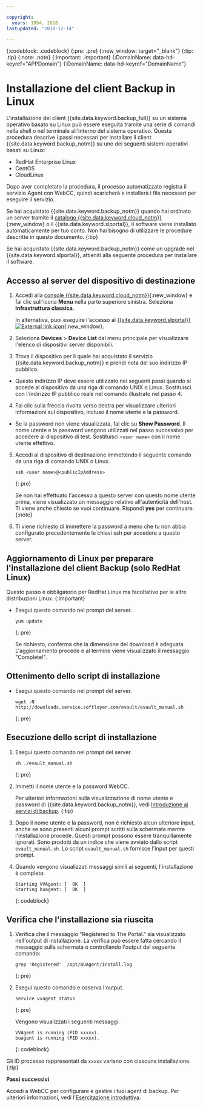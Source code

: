```yaml
---

copyright:
  years: 1994, 2018
lastupdated: "2018-12-14"

---
```

{:codeblock: .codeblock}
{:pre: .pre}
{:new_window: target="_blank"}
{:tip: .tip}
{:note: .note}
{:important: .important}
{:DomainName: data-hd-keyref="APPDomain"}
{:DomainName: data-hd-keyref="DomainName"}

# Installazione del client Backup in Linux

L'installazione del client {{site.data.keyword.backup_full}} su un sistema operativo basato su Linux può essere eseguita tramite una serie di comandi nella shell o nel terminale all'interno del sistema operativo. Questa procedura descrive i passi necessari per installare il client {{site.data.keyword.backup_notm}} su uno dei seguenti sistemi operativi basati su Linux:

- RedHat Enterprise Linux
- CentOS
- CloudLinux

Dopo aver completato la procedura, il processo automatizzato registra il servizio Agent con WebCC, quindi scaricherà e installerà i file necessari per eseguire il servizio.

Se hai acquistato {{site.data.keyword.backup_notm}} quando hai ordinato un server tramite il [catalogo {{site.data.keyword.cloud_notm}}](https://{DomainName}/catalog/){:new_window} o il {{site.data.keyword.slportal}}, il software viene installato automaticamente per tuo conto. Non hai bisogno di utilizzare le procedure descritte in questo documento.
{:tip}

Se hai acquistato {{site.data.keyword.backup_notm}} come un upgrade nel {{site.data.keyword.slportal}}, attieniti alla seguente procedura per installare il software.

## Accesso al server del dispositivo di destinazione

1. Accedi alla [console {{site.data.keyword.cloud_notm}}](https://{DomainName}/catalog/){:new_window} e fai clic sull'icona **Menu** nella parte superiore sinistra. Seleziona **Infrastruttura classica**.

   In alternativa, puoi eseguire l'accesso al [{{site.data.keyword.slportal}} ![External link icon](../../icons/launch-glyph.svg "External link icon")](https://control.softlayer.com/){:new_window}.
2. Seleziona **Devices** > **Device List** dal menu principale per visualizzare l'elenco di dispositivi server disponibili.
3. Trova il dispositivo per il quale hai acquistato il servizio {{site.data.keyword.backup_notm}} e prendi nota del suo indirizzo IP pubblico.
  - Questo indirizzo IP deve essere utilizzato nei seguenti passi quando si accede al dispositivo da una riga di comando UNIX o Linux. Sostituisci <publicIpAddress> con l'indirizzo IP pubblico reale nel comando illustrato nel passo 4.
4. Fai clic sulla freccia rivolta verso destra per visualizzare ulteriori informazioni sul dispositivo, incluso il nome utente e la password.
  - Se la password non viene visualizzata, fai clic su **Show Password**. Il nome utente e la password vengono utilizzati nel passo successivo per accedere al dispositivo di test.  Sostituisci `<user name>` con il nome utente effettivo.
5. Accedi al dispositivo di destinazione immettendo il seguente comando da una riga di comando UNIX o Linux.
   ```
   ssh <user name>@<publicIpAddress>
   ```
   {: pre}

   Se non hai effettuato l'accesso a questo server con questo nome utente prima, viene visualizzato un messaggio relativo all'autenticità dell'host. Ti viene anche chiesto se vuoi continuare. Rispondi **yes** per continuare.
   {:note}
6. Ti viene richiesto di immettere la password a meno che tu non abbia configurato precedentemente le chiavi ssh per accedere a questo server.

## Aggiornamento di Linux per preparare l'installazione del client Backup (solo RedHat Linux)
Questo passo è obbligatorio per RedHat Linux ma facoltativo per le altre distribuzioni Linux.
{:important}

- Esegui questo comando nel prompt del server.
  ```
  yum update
  ```
  {: pre}

  Se richiesto, conferma che la dimensione del download è adeguata. L'aggiornamento procede e al termine viene visualizzato il messaggio "Complete!".

## Ottenimento dello script di installazione

- Esegui questo comando nel prompt del server.
  ```
  wget -N http://downloads.service.softlayer.com/evault/evault_manual.sh
  ```
  {: pre}

## Esecuzione dello script di installazione

1. Esegui questo comando nel prompt del server.
   ```
   sh ./evault_manual.sh
   ```
   {: pre}

2. Immetti il nome utente e la password WebCC.

   Per ulteriori informazioni sulla visualizzazione di nome utente e password di {{site.data.keyword.backup_notm}}, vedi [Introduzione ai servizi di backup](index.html#accessing-and-viewing-ibm-cloud-backup-storage-details).
   {:tip}
3. Dopo il nome utente e la password, non è richiesto alcun ulteriore input, anche se sono presenti alcuni prompt scritti sulla schermata mentre l'installazione procede. Questi prompt possono essere tranquillamente ignorati. Sono prodotti da un indice che viene avviato dallo script `evault_manual.sh`. Lo script `evault_manual.sh` fornisce l'input per questi prompt.
4. Quando vengono visualizzati messaggi simili ai seguenti, l'installazione è completa:
   ```
   Starting VVAgent: [  OK  ]
   Starting buagent: [  OK  ]
   ```
   {: codeblock}

## Verifica che l'installazione sia riuscita

1. Verifica che il messaggio "Registered to The Portal." sia visualizzato nell'output di installazione. La verifica può essere fatta cercando il messaggio sulla schermata o controllando l'output del seguente comando:
   ```
   grep 'Registered'  /opt/BUAgent/Install.log
   ```
   {: pre}

2. Esegui questo comando e osserva l'output.
   ```
   service vvagent status
   ```
   {: pre}

   Vengono visualizzati i seguenti messaggi.
   ```
   VVAgent is running (PID xxxxx).
   buagent is running (PID xxxxx).
   ```
   {: codeblock}

  Gli ID processo rappresentati da `xxxxx` variano con ciascuna installazione.
  {:tip}

**Passi successivi**

Accedi a WebCC per configurare e gestire i tuoi agent di backup. Per ulteriori informazioni, vedi l'[Esercitazione introduttiva](index.html#configuring-the-backup-agent-in-webcc).
